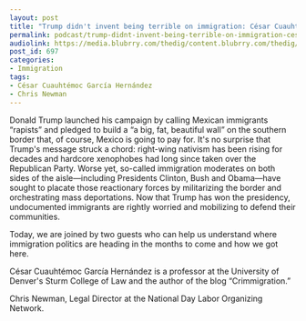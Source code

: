 ```yaml
---
layout: post
title: "Trump didn't invent being terrible on immigration: César Cuauhtémoc García Hernández & Chris Newman."
permalink: podcast/trump-didnt-invent-being-terrible-on-immigration-cesar-cuauhtemoc-garcia-hernandez-chris-newman/
audiolink: https://media.blubrry.com/thedig/content.blubrry.com/thedig/The_Dig_-_Episode_4_-_FINAL.mp3
post_id: 697
categories: 
- Immigration
tags: 
- César Cuauhtémoc García Hernández
- Chris Newman
---
```


Donald Trump launched his campaign by calling Mexican immigrants “rapists” and pledged to build a “a big, fat, beautiful wall” on the southern border that, of course, Mexico is going to pay for. It's no surprise that Trump's message struck a chord: right-wing nativism has been rising for decades and hardcore xenophobes had long since taken over the Republican Party. Worse yet, so-called immigration moderates on both sides of the aisle—including Presidents Clinton, Bush and Obama—have sought to placate those reactionary forces by militarizing the border and orchestrating mass deportations. Now that Trump has won the presidency, undocumented immigrants are rightly worried and mobilizing to defend their communities.

Today, we are joined by two guests who can help us understand where immigration politics are heading in the months to come and how we got here.

César Cuauhtémoc García Hernández is a professor at the University of Denver's Sturm College of Law and the author of the blog “Crimmigration.”

Chris Newman, Legal Director at the National Day Labor Organizing Network.



 